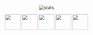 <p align="center">
    <img alt="stats" src="https://github-readme-stats.vercel.app/api?username=atl128&count_private=true&show_icons=true&theme=dracula&hide_border=true"/>
</p>

<p align="center">
    <img src="https://cdn.jsdelivr.net/gh/devicons/devicon/icons/python/python-original.svg" width="50" height="50"/>
    <img src="https://cdn.jsdelivr.net/gh/devicons/devicon/icons/javascript/javascript-plain.svg" width="50" height="50"/>
    <img src="https://cdn.jsdelivr.net/gh/devicons/devicon/icons/typescript/typescript-plain.svg" width="50" height="50"/>
    <img src="https://cdn.jsdelivr.net/gh/devicons/devicon/icons/lua/lua-plain.svg" width="50" height="50"/>
    <img src="https://cdn.jsdelivr.net/gh/devicons/devicon/icons/vuejs/vuejs-plain.svg" width="50" height="50"/>
</p>
    
